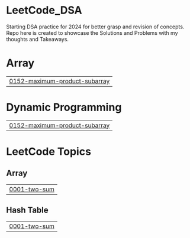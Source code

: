 # LeetCode_DSA
Starting DSA practice for 2024 for better grasp and revision of concepts. Repo here is created to showcase the Solutions and Problems with my thoughts and  Takeaways.


# Array
|  |
| ------- |
| [0152-maximum-product-subarray](https://github.com/OpenSourcePundit/LeetCode_DSA/tree/master/0152-maximum-product-subarray) |
# Dynamic Programming
|  |
| ------- |
| [0152-maximum-product-subarray](https://github.com/OpenSourcePundit/LeetCode_DSA/tree/master/0152-maximum-product-subarray) |
<!---LeetCode Topics Start-->
# LeetCode Topics
## Array
|  |
| ------- |
| [0001-two-sum](https://github.com/OpenSourcePundit/LeetCode_DSA/tree/master/0001-two-sum) |
## Hash Table
|  |
| ------- |
| [0001-two-sum](https://github.com/OpenSourcePundit/LeetCode_DSA/tree/master/0001-two-sum) |
<!---LeetCode Topics End-->
